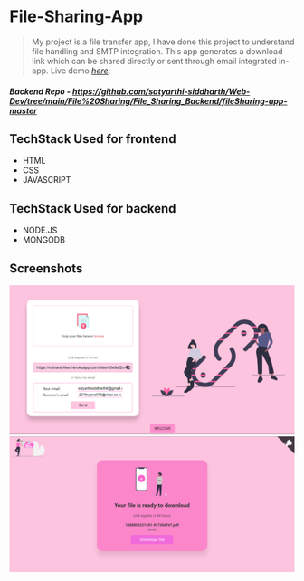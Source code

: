 # File-Sharing-App
> My project is a file transfer app, I have done this project to understand
file handling and SMTP integration.
> This app generates a download link which can be shared directly or sent
through email integrated in-app.
> Live demo [_here_](https://trusting-haibt-6edb30.netlify.app/). <!-- If you have the project hosted somewhere, include the link here. -->

##### Backend Repo - https://github.com/satyarthi-siddharth/Web-Dev/tree/main/File%20Sharing/File_Sharing_Backend/fileSharing-app-master


## TechStack Used for frontend
- HTML
- CSS
- JAVASCRIPT

## TechStack Used for backend
- NODE.JS
- MONGODB




## Screenshots
![fs-1](https://github.com/satyarthi-siddharth/Web-Dev/blob/main/File%20Sharing/File_Sharing_Demo/Screenshot%20(64).png)
![fs-2](https://github.com/satyarthi-siddharth/Web-Dev/blob/main/File%20Sharing/File_Sharing_Demo/Screenshot%20(66).png)

<!-- If you have screenshots you'd like to share, include them here. -->


